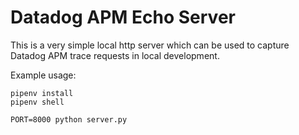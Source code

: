 # Datadog APM Echo Server

This is a very simple local http server which can be used to capture Datadog APM trace requests in local development.

Example usage:
```
pipenv install
pipenv shell

PORT=8000 python server.py
```